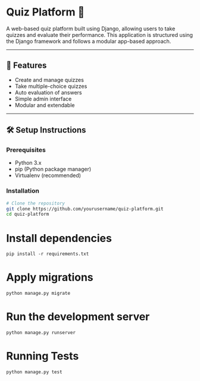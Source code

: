 # Quiz Platform 📝

A web-based quiz platform built using Django, allowing users to take quizzes and evaluate their performance. This application is structured using the Django framework and follows a modular app-based approach.

---

## 🚀 Features

- Create and manage quizzes
- Take multiple-choice quizzes
- Auto evaluation of answers
- Simple admin interface
- Modular and extendable

---

## 🛠️ Setup Instructions

### Prerequisites

- Python 3.x
- pip (Python package manager)
- Virtualenv (recommended)

### Installation

```bash
# Clone the repository
git clone https://github.com/yourusername/quiz-platform.git
cd quiz-platform
```

# Install dependencies

```
pip install -r requirements.txt
```

# Apply migrations
```
python manage.py migrate
```

# Run the development server
```
python manage.py runserver
```
#  Running Tests
```
python manage.py test
```
 
 
